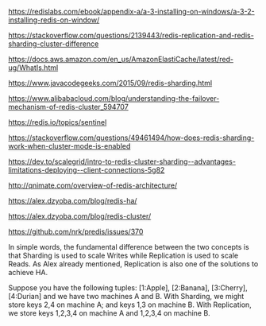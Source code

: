 https://redislabs.com/ebook/appendix-a/a-3-installing-on-windows/a-3-2-installing-redis-on-window/

https://stackoverflow.com/questions/2139443/redis-replication-and-redis-sharding-cluster-difference

https://docs.aws.amazon.com/en_us/AmazonElastiCache/latest/red-ug/WhatIs.html

https://www.javacodegeeks.com/2015/09/redis-sharding.html

https://www.alibabacloud.com/blog/understanding-the-failover-mechanism-of-redis-cluster_594707

https://redis.io/topics/sentinel

https://stackoverflow.com/questions/49461494/how-does-redis-sharding-work-when-cluster-mode-is-enabled

https://dev.to/scalegrid/intro-to-redis-cluster-sharding--advantages-limitations-deploying--client-connections-5g82

http://qnimate.com/overview-of-redis-architecture/

https://alex.dzyoba.com/blog/redis-ha/

https://alex.dzyoba.com/blog/redis-cluster/

https://github.com/nrk/predis/issues/370

In simple words, the fundamental difference between the two concepts is that Sharding is used to scale Writes while Replication is used to scale Reads. As Alex already mentioned, Replication is also one of the solutions to achieve HA.

Suppose you have the following tuples: [1:Apple], [2:Banana], [3:Cherry], [4:Durian] and we have two machines A and B. With Sharding, we might store keys 2,4 on machine A; and keys 1,3 on machine B. With Replication, we store keys 1,2,3,4 on machine A and 1,2,3,4 on machine B.




